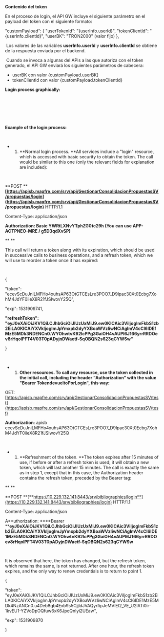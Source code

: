  

**Contenido del token**



 En el proceso de login, el API GW incluye el siguiente parámetro en el payload del token con el siguiente formato: 

 "customPayload": { 
 "userTokenId": "{userInfo.userId}", 
 "tokenClientId": "{userInfo.clientId}", 
 "userBK": "TRON2000" (valor fijo) 
 }, 



 Los valores de las variables **userInfo.userId** y **userInfo.clientId** se obtiene de la respuesta enviada por el backend.



 Cuando se invoca a algunas del APIs a las que autoriza con el token generado, el API GW enviará los siguientes parámetros de cabecera:
* userBK con valor {customPayload.userBK}
* tokenClientId con valor {customPayload.tokenClientId}




**Login process graphically:**

 



 

 

**Example of the login process:**

 

*   1. **Normal login process. **All services include a "login" resource, which is accessed with basic security to obtain the token. The call would be similar to this one (only the relevant fields for explanation are included):

 

**POST ****[https://apisb.mapfre.com/srv/api/GestionarConsolidacionPropuestasSV/propuestas/login](https://apisb.mapfre.com/srv/api/GestionarConsolidacionPropuestasSV/propuestas/login)** HTTP/1.1

Content-Type: application/json

**Authorization: ****Basic**** YWRtLXNvYTphZG0tc29h (You can use APP-ACTPNEO-MRE / g5D3qdXvSP)**

** **

This call will return a token along with its expiration, which should be used in successive calls to business operations, and a refresh token, which we will use to reorder a token once it has expired:

 

{

 "token": "ecevScDuJniLMFHo4xuhsAP63OtGTCEsLre3POO7_D9Ipac30Xt0Ecbg7XohM4JdYF0iieX8R21fJSIwovY25Q",

 "exp": 1531909741,

 **"refreshToken": "eyJ0eXAiOiJKV1QiLCJhbGciOiJIUzUxMiJ9.ew0KICAic3ViIjogImFkbS1zb2EiLA0KICAiYXVkIjogImJpYmxpb2dyYXBoaWVzIiwNCiAgImV4cCI6IDE1MzE5MDk3NDENCn0.WYOhwtvK92IcPPg3GaiOH4vAUPl6J166yrrRRDOev8rHqolPFT4V03T0pADyjnDWaetf-SqOBQN2s623qCYWSw"**

}

 

*   1. **Other resources. To call any resource, use the token collected in the initial call, including the header "Authorization" with the value "Bearer TokendevueltoPorLogin", this way:**

GET: [https://apisb.mapfre.com/srv/api/GestionarConsolidacionPropuestasSV/test](https://apisb.mapfre.com/srv/api/GestionarConsolidacionPropuestasSV/test)

**Authorization**: apisb ecevScDuJniLMFHo4xuhsAP63OtGTCEsLre3POO7_D9Ipac30Xt0Ecbg7XohM4JdYF0iieX8R21fJSIwovY25Q

 

*   1. **Refreshment of the token. **The token expires after 15 minutes of use, if before or after a refresh token is used, it will obtain a new token, which will last another 15 minutes. The call is exactly the same as in step 1, except that in this case, the Authorization header contains the refresh token, preceded by the Bearer tag:

** **

**POST **[**https://10.229.132.141:8443/srv/bibliographies/login**](https://10.229.132.141:8443/srv/bibliographies/login) HTTP/1.1

Content-Type: application/json

A**uthorization: ****Bearer ****eyJ0eXAiOiJKV1QiLCJhbGciOiJIUzUxMiJ9.ew0KICAic3ViIjogImFkbS1zb2EiLA0KICAiYXVkIjogImJpYmxpb2dyYXBoaWVzIiwNCiAgImV4cCI6IDE1MzE5MDk3NDENCn0.WYOhwtvK92IcPPg3GaiOH4vAUPl6J166yrrRRDOev8rHqolPFT4V03T0pADyjnDWaetf-SqOBQN2s623qCYWSw**

 

It is observed that here, the token has changed, but the refresh token, which remains the same, is not returned. After one hour, the refresh token expires, and the only way to renew credentials is to return to point 1. 

{

 "token": "eyJ0eXAiOiJKV1QiLCJhbGciOiJIUzUxMiJ9.ew0KICAic3ViIjogImFkbS1zb2EiLA0KICAiYXVkIjogImJpYmxpb2dyYXBoaWVzIiwNCiAgImV4cCI6IDE1MzE5MDk4NzANCn0.u4Deb8qb4Exb9s5CjjldJVAQyrfipJeMVlEI2_VE_U2lATi0ir-1kvEU1-YZVoDpOQfuw6xK6JpcQnIyi2UEaw",

 "exp": 1531909870

}